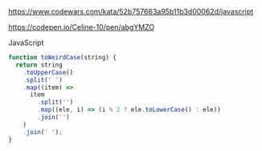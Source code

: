 https://www.codewars.com/kata/52b757663a95b11b3d00062d/javascript

https://codepen.io/Celine-10/pen/abgYMZO

JavaScript

```js
function toWeirdCase(string) {
  return string
    .toUpperCase()
    .split(' ')
    .map((item) =>
      item
        .split('')
        .map((ele, i) => (i % 2 ? ele.toLowerCase() : ele))
        .join('')
    )
    .join(' ');
}
```
